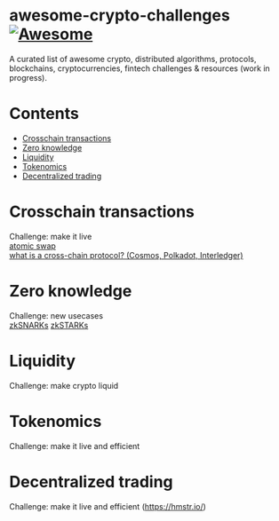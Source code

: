 # awesome-crypto-challenges [![Awesome](https://cdn.rawgit.com/sindresorhus/awesome/d7305f38d29fed78fa85652e3a63e154dd8e8829/media/badge.svg)](https://github.com/sindresorhus/awesome)

A curated list of awesome crypto, distributed algorithms, protocols, blockchains, cryptocurrencies, fintech challenges & resources (work in progress).  

# Contents
* [Crosschain transactions](#crosschain-transactions)
* [Zero knowledge](#zero-knowledge)
* [Liquidity](#liquidity)
* [Tokenomics](#tokenomics)
* [Decentralized trading](#decentralized-trading)

# Crosschain transactions
Challenge: make it live  
[atomic swap](https://en.bitcoin.it/wiki/Atomic_cross-chain_trading)  
[what is a cross-chain protocol? (Cosmos, Polkadot, Interledger)](https://www.youtube.com/watch?v=wq1fXPLktUQ)

# Zero knowledge
Challenge: new usecases  
[zkSNARKs](https://z.cash/technology/zksnarks.html) 
[zkSTARKs](http://vitalik.ca/general/2017/11/09/starks_part_1.html)  

# Liquidity
Challenge: make crypto liquid  

# Tokenomics
Challenge: make it live and efficient  

# Decentralized trading
Challenge: make it live and efficient
(https://hmstr.io/)
